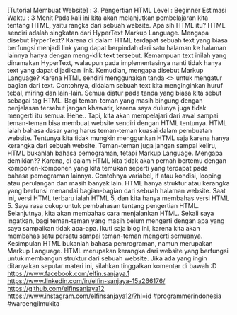 [Tutorial Membuat Website] : 3. Pengertian HTML
Level : Beginner
Estimasi Waktu : 3 Menit
Pada kali ini kita akan melanjutkan pembelajaran kita tentang HTML, yaitu rangka dari sebuah website. Apa sih HTML itu? HTML sendiri adalah singkatan dari HyperText Markup Language.
Mengapa disebut HyperText? Karena di dalam HTML terdapat sebuah text yang biasa berfungsi menjadi link yang dapat berpindah dari satu halaman ke halaman lainnya hanya dengan meng-klik text tersebut. Kemampuan text inilah yang dinamakan HyperText, walaupun pada implementasinya nanti tidak hanya text yang dapat dijadikan link.
Kemudian, mengapa disebut Markup Language? Karena HTML sendiri menggunakan tanda <> untuk mengatur bagian dari text. Contohnya, didalam sebuah text kita menginginkan huruf tebal, miring dan lain-lain. Semua diatur pada tanda yang biasa kita sebut sebagai tag HTML.
Bagi teman-teman yang masih bingung dengan penjelasan tersebut jangan khawatir, karena saya dulunya juga tidak mengerti itu semua. Hehe.. Tapi, kita akan mempelajari dari awal sampai teman-teman bisa membuat website sendiri dengan HTML tentunya.
HTML ialah bahasa dasar yang harus teman-teman kuasai dalam pembuatan website. Tentunya kita tidak mungkin menggunkan HTML saja karena hanya kerangka dari sebuah website. Teman-teman juga jangan sampai keliru, HTML bukanlah bahasa pemograman, tetapi Markup Language. Mengapa demikian?? Karena, di dalam HTML kita tidak akan pernah bertemu dengan komponen-komponen yang kita temukan seperti yang terdapat pada bahasa pemograman lainnya. Contohnya variabel, if atau kondisi, looping atau perulangan dan masih banyak lain. HTML hanya struktur atau kerangka yang berfunsi menandai bagian-bagian dari sebuah halaman website.
Saat ini, versi HTML terbaru ialah HTML 5, dan kita hanya membahas versi HTML 5. Saya rasa cukup untuk pembahasan tentang pengertian HTML. Selanjutnya, kita akan membahas cara menjalankan HTML. Sekali saya ingatkan, bagi teman-teman yang masih belum mengerti dengan apa yang saya sampaikan tidak apa-apa. Ikuti saja blog ini, karena kita akan membahas satu persatu sampai teman-teman mengerti semuanya.
Kesimpulan
HTML bukanlah bahasa pemrograman, namun merupakan Markup Language. HTML merupakan kerangka dari website yang berfungsi untuk membangun struktur dari sebuah website.
Jika ada yang ingin ditanyakan seputar materi ini, silahkan tinggalkan komentar di bawah :D
https://www.facebook.com/elfin.sanjaya.1
https://www.linkedin.com/in/elfin-sanjaya-15a266176/
https://github.com/elfinsanjaya12
https://www.instagram.com/elfinsanjaya12/?hl=id
#programmerindonesia #waroengilmukita
